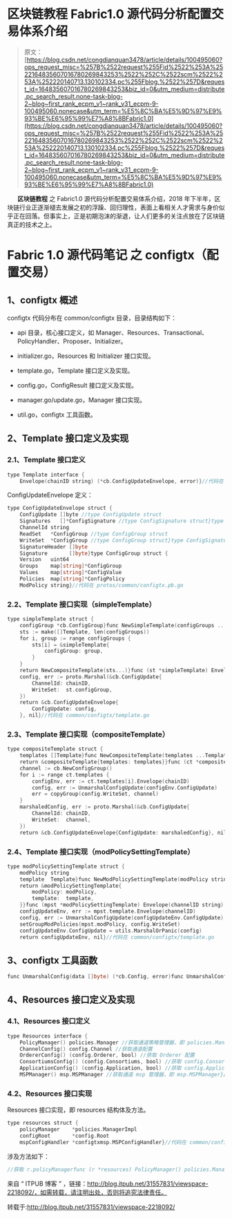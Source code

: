 # 区块链教程 Fabric1.0 源代码分析配置交易体系介绍

> 原文：[https://blog.csdn.net/congdianquan3478/article/details/100495060?ops_request_misc=%257B%2522request%255Fid%2522%253A%2522164835607016780269843253%2522%252C%2522scm%2522%253A%252220140713.130102334.pc%255Fblog.%2522%257D&request_id=164835607016780269843253&biz_id=0&utm_medium=distribute.pc_search_result.none-task-blog-2~blog~first_rank_ecpm_v1~rank_v31_ecpm-9-100495060.nonecase&utm_term=%E5%8C%BA%E5%9D%97%E9%93%BE%E6%95%99%E7%A8%8BFabric1.0](https://blog.csdn.net/congdianquan3478/article/details/100495060?ops_request_misc=%257B%2522request%255Fid%2522%253A%2522164835607016780269843253%2522%252C%2522scm%2522%253A%252220140713.130102334.pc%255Fblog.%2522%257D&request_id=164835607016780269843253&biz_id=0&utm_medium=distribute.pc_search_result.none-task-blog-2~blog~first_rank_ecpm_v1~rank_v31_ecpm-9-100495060.nonecase&utm_term=%E5%8C%BA%E5%9D%97%E9%93%BE%E6%95%99%E7%A8%8BFabric1.0)

      **区块链教程** 之 Fabric1.0 源代码分析配置交易体系介绍，2018 年下半年，区块链行业正逐渐褪去发展之初的浮躁、回归理性，表面上看相关人才需求与身价似乎正在回落。但事实上，正是初期泡沫的渐退，让人们更多的关注点放在了区块链真正的技术之上。

# Fabric 1.0 源代码笔记 之 configtx（配置交易）

## 1、configtx 概述

configtx 代码分布在 common/configtx 目录，目录结构如下：

*   api 目录，核心接口定义，如 Manager、Resources、Transactional、PolicyHandler、Proposer、Initializer。

*   initializer.go，Resources 和 Initializer 接口实现。

*   template.go，Template 接口定义及实现。

*   config.go，ConfigResult 接口定义及实现。

*   manager.go/update.go，Manager 接口实现。

*   util.go，configtx 工具函数。

## 2、Template 接口定义及实现

### 2.1、Template 接口定义

```go
type Template interface {
    Envelope(chainID string) (*cb.ConfigUpdateEnvelope, error)}//代码在 common/configtx/template.go

```

ConfigUpdateEnvelope 定义：

```go
type ConfigUpdateEnvelope struct {
    ConfigUpdate []byte //type ConfigUpdate struct
    Signatures   []*ConfigSignature //type ConfigSignature struct}type ConfigUpdate struct {
    ChannelId string
    ReadSet   *ConfigGroup //type ConfigGroup struct
    WriteSet  *ConfigGroup //type ConfigGroup struct}type ConfigSignature struct {
    SignatureHeader []byte
    Signature       []byte}type ConfigGroup struct {
    Version   uint64
    Groups    map[string]*ConfigGroup
    Values    map[string]*ConfigValue
    Policies  map[string]*ConfigPolicy
    ModPolicy string}//代码在 protos/common/configtx.pb.go

```

### 2.2、Template 接口实现（simpleTemplate）

```go
type simpleTemplate struct {
    configGroup *cb.ConfigGroup}func NewSimpleTemplate(configGroups ...*cb.ConfigGroup) Template {
    sts := make([]Template, len(configGroups))
    for i, group := range configGroups {
        sts[i] = &simpleTemplate{
            configGroup: group,
        }
    }
    return NewCompositeTemplate(sts...)}func (st *simpleTemplate) Envelope(chainID string) (*cb.ConfigUpdateEnvelope, error) {
    config, err := proto.Marshal(&cb.ConfigUpdate{
        ChannelId: chainID,
        WriteSet:  st.configGroup,
    })
    return &cb.ConfigUpdateEnvelope{
        ConfigUpdate: config,
    }, nil}//代码在 common/configtx/template.go

```

### 2.3、Template 接口实现（compositeTemplate）

```go
type compositeTemplate struct {
    templates []Template}func NewCompositeTemplate(templates ...Template) Template {
    return &compositeTemplate{templates: templates}}func (ct *compositeTemplate) Envelope(chainID string) (*cb.ConfigUpdateEnvelope, error) {
    channel := cb.NewConfigGroup()
    for i := range ct.templates {
        configEnv, err := ct.templates[i].Envelope(chainID)
        config, err := UnmarshalConfigUpdate(configEnv.ConfigUpdate)
        err = copyGroup(config.WriteSet, channel)
    }
    marshaledConfig, err := proto.Marshal(&cb.ConfigUpdate{
        ChannelId: chainID,
        WriteSet:  channel,
    })
    return &cb.ConfigUpdateEnvelope{ConfigUpdate: marshaledConfig}, nil}//代码在 common/configtx/template.go

```

### 2.4、Template 接口实现（modPolicySettingTemplate）

```go
type modPolicySettingTemplate struct {
    modPolicy string
    template  Template}func NewModPolicySettingTemplate(modPolicy string, template Template) Template {
    return &modPolicySettingTemplate{
        modPolicy: modPolicy,
        template:  template,
    }}func (mpst *modPolicySettingTemplate) Envelope(channelID string) (*cb.ConfigUpdateEnvelope, error) {
    configUpdateEnv, err := mpst.template.Envelope(channelID)
    config, err := UnmarshalConfigUpdate(configUpdateEnv.ConfigUpdate)
    setGroupModPolicies(mpst.modPolicy, config.WriteSet)
    configUpdateEnv.ConfigUpdate = utils.MarshalOrPanic(config)
    return configUpdateEnv, nil}//代码在 common/configtx/template.go

```

## 3、configtx 工具函数

```go
func UnmarshalConfig(data []byte) (*cb.Config, error)func UnmarshalConfigOrPanic(data []byte) *cb.Configfunc UnmarshalConfigUpdate(data []byte) (*cb.ConfigUpdate, error)func UnmarshalConfigUpdateOrPanic(data []byte) *cb.ConfigUpdatefunc UnmarshalConfigUpdateEnvelope(data []byte) (*cb.ConfigUpdateEnvelope, error)func UnmarshalConfigUpdateEnvelopeOrPanic(data []byte) *cb.ConfigUpdateEnvelopefunc UnmarshalConfigEnvelope(data []byte) (*cb.ConfigEnvelope, error)func UnmarshalConfigEnvelopeOrPanic(data []byte) *cb.ConfigEnvelope//代码在 common/configtx/util.go

```

## 4、Resources 接口定义及实现

### 4.1、Resources 接口定义

```go
type Resources interface {
    PolicyManager() policies.Manager //获取通道策略管理器，即 policies.Manager
    ChannelConfig() config.Channel //获取通道配置
    OrdererConfig() (config.Orderer, bool) //获取 Orderer 配置
    ConsortiumsConfig() (config.Consortiums, bool) //获取 config.Consortiums
    ApplicationConfig() (config.Application, bool) //获取 config.Application
    MSPManager() msp.MSPManager //获取通道 msp 管理器，即 msp.MSPManager}//代码在 common/configtx/api/api.go

```

### 4.2、Resources 接口实现

Resources 接口实现，即 resources 结构体及方法。

```go
type resources struct {
    policyManager    *policies.ManagerImpl
    configRoot       *config.Root
    mspConfigHandler *configtxmsp.MSPConfigHandler}//代码在 common/configtx/initializer.go

```

涉及方法如下：

```go
//获取 r.policyManagerfunc (r *resources) PolicyManager() policies.Manager//获取 r.configRoot.Channel()func (r *resources) ChannelConfig() config.Channel//获取 r.configRoot.Orderer()func (r *resources) OrdererConfig() (config.Orderer, bool)//获取 r.configRoot.Application()func (r *resources) ApplicationConfig() (config.Application, bool)//获取 r.configRoot.Consortiums()func (r *resources) ConsortiumsConfig() (config.Consortiums, bool)//获取 r.mspConfigHandlerfunc (r *resources) MSPManager() msp.MSPManager//构造 resourcesfunc newResources() *resources//代码在 common/configtx/initializer.go

```

来自 “ ITPUB 博客 ” ，链接：http://blog.itpub.net/31557831/viewspace-2218092/，如需转载，请注明出处，否则将追究法律责任。

转载于:http://blog.itpub.net/31557831/viewspace-2218092/